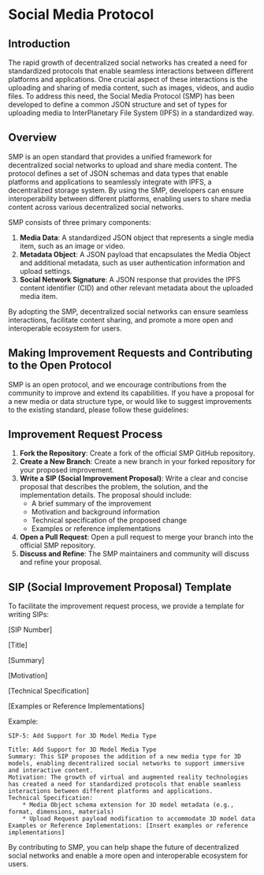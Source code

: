 # Social Media Protocol

## Introduction

The rapid growth of decentralized social networks has created a need for standardized protocols that enable seamless 
interactions between different platforms and applications. One crucial aspect of these interactions is the uploading and sharing of media content, such as images, videos, and audio files. To address this need, the Social Media Protocol (SMP) has been developed to define a common JSON structure and set of types for uploading media to InterPlanetary File System (IPFS) in a standardized way.

## Overview

SMP is an open standard that provides a unified framework for decentralized social networks to upload and share media content. The protocol defines a set of JSON schemas and data types that enable platforms and applications to seamlessly integrate with IPFS, a decentralized storage system. By using the SMP, developers can ensure interoperability between different platforms, enabling users to share media content across various decentralized social networks.

SMP consists of three primary components:

1. **Media Data**: A standardized JSON object that represents a single media item, such as an image or video.
2. **Metadata Object**: A JSON payload that encapsulates the Media Object and additional metadata, such as user authentication information and upload settings.
3. **Social Network Signature**: A JSON response that provides the IPFS content identifier (CID) and other relevant metadata about the uploaded media item.

By adopting the SMP, decentralized social networks can ensure seamless interactions, facilitate content sharing, and promote a more open and interoperable ecosystem for users.

## Making Improvement Requests and Contributing to the Open Protocol

SMP is an open protocol, and we encourage contributions from the community to improve and extend its capabilities. If you have a proposal for a new media or data structure type, or would like to suggest improvements to the existing standard, please follow these guidelines:

## Improvement Request Process

1. **Fork the Repository**: Create a fork of the official SMP GitHub repository.
2. **Create a New Branch**: Create a new branch in your forked repository for your proposed improvement.
3. **Write a SIP (Social Improvement Proposal)**: Write a clear and concise proposal that describes the problem, the solution, and the implementation details. The proposal should include:
	* A brief summary of the improvement
	* Motivation and background information
	* Technical specification of the proposed change
	* Examples or reference implementations
4. **Open a Pull Request**: Open a pull request to merge your branch into the official SMP repository.
5. **Discuss and Refine**: The SMP maintainers and community will discuss and refine your proposal.

## SIP (Social Improvement Proposal) Template

To facilitate the improvement request process, we provide a template for writing SIPs:

[SIP Number]

[Title]

[Summary]

[Motivation]

[Technical Specification]

[Examples or Reference Implementations]

Example:

```
SIP-5: Add Support for 3D Model Media Type

Title: Add Support for 3D Model Media Type
Summary: This SIP proposes the addition of a new media type for 3D models, enabling decentralized social networks to support immersive and interactive content.
Motivation: The growth of virtual and augmented reality technologies has created a need for standardized protocols that enable seamless interactions between different platforms and applications.
Technical Specification:
	* Media Object schema extension for 3D model metadata (e.g., format, dimensions, materials)
	* Upload Request payload modification to accommodate 3D model data
Examples or Reference Implementations: [Insert examples or reference implementations]
```

By contributing to SMP, you can help shape the future of decentralized social networks and enable a more open and interoperable ecosystem for users.
